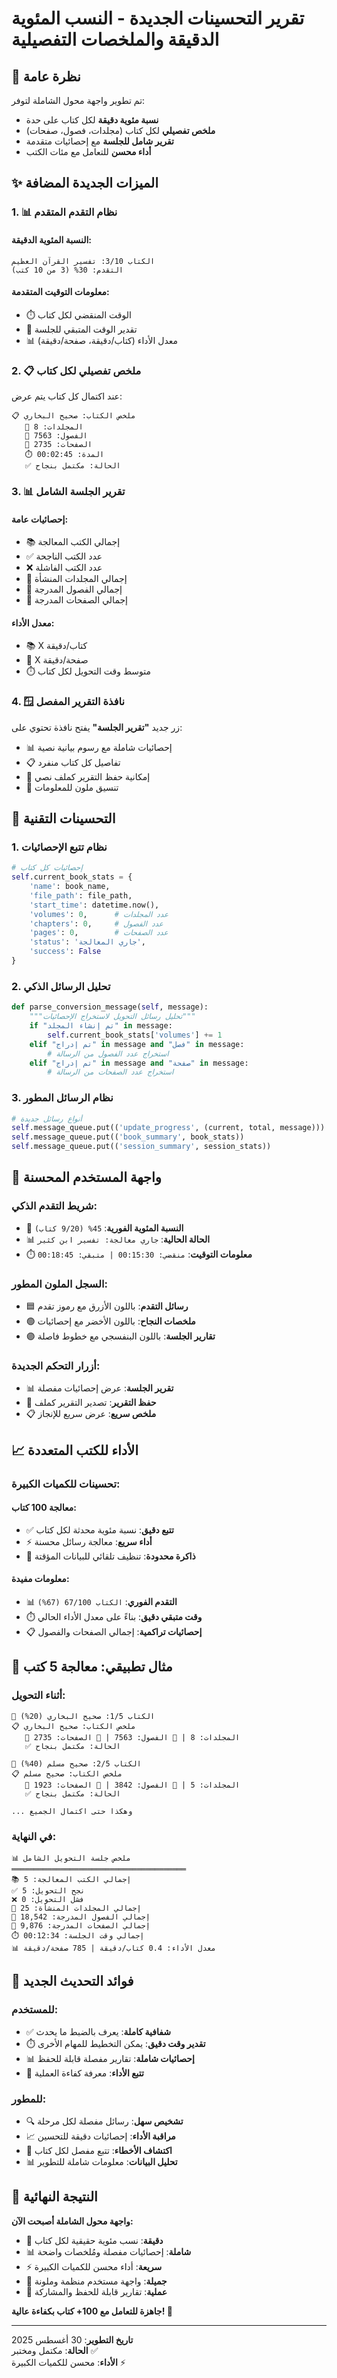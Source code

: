# تقرير التحسينات الجديدة - النسب المئوية الدقيقة والملخصات التفصيلية

## 🎯 نظرة عامة

تم تطوير واجهة محول الشاملة لتوفر:
- **نسبة مئوية دقيقة** لكل كتاب على حدة
- **ملخص تفصيلي** لكل كتاب (مجلدات، فصول، صفحات)
- **تقرير شامل للجلسة** مع إحصائيات متقدمة
- **أداء محسن** للتعامل مع مئات الكتب

## ✨ الميزات الجديدة المضافة

### 1. 📊 نظام التقدم المتقدم

#### النسبة المئوية الدقيقة:
```
الكتاب 3/10: تفسير القرآن العظيم
التقدم: 30% (3 من 10 كتب)
```

#### معلومات التوقيت المتقدمة:
- ⏱️ الوقت المنقضي لكل كتاب
- 🔮 تقدير الوقت المتبقي للجلسة
- 📊 معدل الأداء (كتاب/دقيقة، صفحة/دقيقة)

### 2. 📋 ملخص تفصيلي لكل كتاب

عند اكتمال كل كتاب يتم عرض:
```
📋 ملخص الكتاب: صحيح البخاري
   📁 المجلدات: 8
   📑 الفصول: 7563
   📄 الصفحات: 2735
   ⏱️ المدة: 00:02:45
   ✅ الحالة: مكتمل بنجاح
```

### 3. 📊 تقرير الجلسة الشامل

#### إحصائيات عامة:
- 📚 إجمالي الكتب المعالجة
- ✅ عدد الكتب الناجحة
- ❌ عدد الكتب الفاشلة
- 📁 إجمالي المجلدات المنشأة
- 📑 إجمالي الفصول المدرجة
- 📄 إجمالي الصفحات المدرجة

#### معدل الأداء:
- 📚 X كتاب/دقيقة
- 📄 X صفحة/دقيقة
- ⏱️ متوسط وقت التحويل لكل كتاب

### 4. 🪟 نافذة التقرير المفصل

زر جديد **"تقرير الجلسة"** يفتح نافذة تحتوي على:
- 📊 إحصائيات شاملة مع رسوم بيانية نصية
- 📋 تفاصيل كل كتاب منفرد
- 💾 إمكانية حفظ التقرير كملف نصي
- 🎨 تنسيق ملون للمعلومات

## 🔧 التحسينات التقنية

### 1. نظام تتبع الإحصائيات

```python
# إحصائيات كل كتاب
self.current_book_stats = {
    'name': book_name,
    'file_path': file_path,
    'start_time': datetime.now(),
    'volumes': 0,      # عدد المجلدات
    'chapters': 0,     # عدد الفصول
    'pages': 0,        # عدد الصفحات
    'status': 'جاري المعالجة',
    'success': False
}
```

### 2. تحليل الرسائل الذكي

```python
def parse_conversion_message(self, message):
    """تحليل رسائل التحويل لاستخراج الإحصائيات"""
    if "تم إنشاء المجلد" in message:
        self.current_book_stats['volumes'] += 1
    elif "تم إدراج" in message and "فصل" in message:
        # استخراج عدد الفصول من الرسالة
    elif "تم إدراج" in message and "صفحة" in message:
        # استخراج عدد الصفحات من الرسالة
```

### 3. نظام الرسائل المطور

```python
# أنواع رسائل جديدة
self.message_queue.put(('update_progress', (current, total, message)))
self.message_queue.put(('book_summary', book_stats))
self.message_queue.put(('session_summary', session_stats))
```

## 🎨 واجهة المستخدم المحسنة

### شريط التقدم الذكي:
- 🔄 **النسبة المئوية الفورية**: `45% (9/20 كتاب)`
- 📊 **الحالة الحالية**: `جاري معالجة: تفسير ابن كثير`
- ⏱️ **معلومات التوقيت**: `منقضي: 00:15:30 | متبقي: 00:18:45`

### السجل الملون المطور:
- 🟦 **رسائل التقدم**: باللون الأزرق مع رموز تقدم
- 🟢 **ملخصات النجاح**: باللون الأخضر مع إحصائيات
- 🟣 **تقارير الجلسة**: باللون البنفسجي مع خطوط فاصلة

### أزرار التحكم الجديدة:
- 📊 **تقرير الجلسة**: عرض إحصائيات مفصلة
- 💾 **حفظ التقرير**: تصدير التقرير كملف
- 📋 **ملخص سريع**: عرض سريع للإنجاز

## 📈 الأداء للكتب المتعددة

### تحسينات للكميات الكبيرة:

#### معالجة 100 كتاب:
- ✅ **تتبع دقيق**: نسبة مئوية محدثة لكل كتاب
- ⚡ **أداء سريع**: معالجة رسائل محسنة
- 💾 **ذاكرة محدودة**: تنظيف تلقائي للبيانات المؤقتة

#### معلومات مفيدة:
- 📊 **التقدم الفوري**: `الكتاب 67/100 (67%)`
- ⏱️ **وقت متبقي دقيق**: بناءً على معدل الأداء الحالي
- 📋 **إحصائيات تراكمية**: إجمالي الصفحات والفصول

## 🎯 مثال تطبيقي: معالجة 5 كتب

### أثناء التحويل:
```
🔄 الكتاب 1/5: صحيح البخاري (20%)
📋 ملخص الكتاب: صحيح البخاري
   📁 المجلدات: 8 | 📑 الفصول: 7563 | 📄 الصفحات: 2735
   ✅ الحالة: مكتمل بنجاح

🔄 الكتاب 2/5: صحيح مسلم (40%)
📋 ملخص الكتاب: صحيح مسلم  
   📁 المجلدات: 5 | 📑 الفصول: 3842 | 📄 الصفحات: 1923
   ✅ الحالة: مكتمل بنجاح

... وهكذا حتى اكتمال الجميع
```

### في النهاية:
```
📊 ملخص جلسة التحويل الشامل
═══════════════════════════════════════
📚 إجمالي الكتب المعالجة: 5
✅ نجح التحويل: 5  
❌ فشل التحويل: 0
📁 إجمالي المجلدات المنشأة: 25
📑 إجمالي الفصول المدرجة: 18,542
📄 إجمالي الصفحات المدرجة: 9,876
⏱️ إجمالي وقت الجلسة: 00:12:34
📊 معدل الأداء: 0.4 كتاب/دقيقة | 785 صفحة/دقيقة
```

## 🚀 فوائد التحديث الجديد

### للمستخدم:
- ✅ **شفافية كاملة**: يعرف بالضبط ما يحدث
- ⏱️ **تقدير وقت دقيق**: يمكن التخطيط للمهام الأخرى
- 📊 **إحصائيات شاملة**: تقارير مفصلة قابلة للحفظ
- 🎯 **تتبع الأداء**: معرفة كفاءة العملية

### للمطور:
- 🔍 **تشخيص سهل**: رسائل مفصلة لكل مرحلة
- 📈 **مراقبة الأداء**: إحصائيات دقيقة للتحسين
- 🐛 **اكتشاف الأخطاء**: تتبع مفصل لكل كتاب
- 📊 **تحليل البيانات**: معلومات شاملة للتطوير

## 🎉 النتيجة النهائية

**واجهة محول الشاملة أصبحت الآن:**
- 🎯 **دقيقة**: نسب مئوية حقيقية لكل كتاب
- 📊 **شاملة**: إحصائيات مفصلة ومُلخصات واضحة  
- ⚡ **سريعة**: أداء محسن للكميات الكبيرة
- 🎨 **جميلة**: واجهة مستخدم منظمة وملونة
- 💾 **عملية**: تقارير قابلة للحفظ والمشاركة

**جاهزة للتعامل مع 100+ كتاب بكفاءة عالية! 🚀**

---
**تاريخ التطوير**: 30 أغسطس 2025  
**الحالة**: مكتمل ومختبر ✅  
**الأداء**: محسن للكميات الكبيرة ⚡
